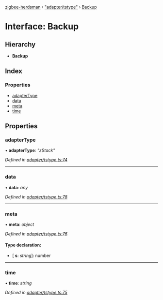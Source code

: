 [zigbee-herdsman](../README.md) › ["adapter/tstype"](../modules/_adapter_tstype_.md) › [Backup](_adapter_tstype_.backup.md)

# Interface: Backup

## Hierarchy

* **Backup**

## Index

### Properties

* [adapterType](_adapter_tstype_.backup.md#adaptertype)
* [data](_adapter_tstype_.backup.md#data)
* [meta](_adapter_tstype_.backup.md#meta)
* [time](_adapter_tstype_.backup.md#time)

## Properties

###  adapterType

• **adapterType**: *"zStack"*

*Defined in [adapter/tstype.ts:74](https://github.com/Koenkk/zigbee-herdsman/blob/master/src/adapter/tstype.ts#L74)*

___

###  data

• **data**: *any*

*Defined in [adapter/tstype.ts:78](https://github.com/Koenkk/zigbee-herdsman/blob/master/src/adapter/tstype.ts#L78)*

___

###  meta

• **meta**: *object*

*Defined in [adapter/tstype.ts:76](https://github.com/Koenkk/zigbee-herdsman/blob/master/src/adapter/tstype.ts#L76)*

#### Type declaration:

* \[ **s**: *string*\]: number

___

###  time

• **time**: *string*

*Defined in [adapter/tstype.ts:75](https://github.com/Koenkk/zigbee-herdsman/blob/master/src/adapter/tstype.ts#L75)*
